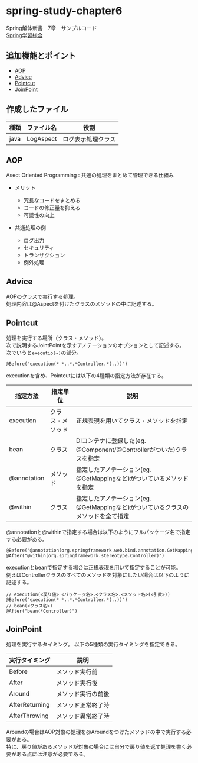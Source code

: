 # spring-study-chapter6

Spring解体新書　7章　サンプルコード  
  [Spring学習総合](https://github.com/syu-y/spring-study-Log)

## 追加機能とポイント

- [AOP](#AOP)
- [Advice](#Advice)
- [Pointcut](#Pointcut)
- [JoinPoint](#JoinPoint)

## 作成したファイル

|種類|ファイル名|役割|
|:-:|:-:|:-:|
|java|LogAspect|ログ表示処理クラス|

## AOP

Asect Oriented Programming : 共通の処理をまとめて管理できる仕組み

- メリット
  - 冗長なコードをまとめる
  - コードの修正量を抑える
  - 可読性の向上

- 共通処理の例
  - ログ出力
  - セキュリティ
  - トランザクション
  - 例外処理

## Advice

AOPのクラスで実行する処理。  
処理内容は@Aspectを付けたクラスのメソッドの中に記述する。

## Pointcut

処理を実行する場所（クラス・メソッド）。  
次で説明するJointPointを示すアノテーションのオプションとして記述する。  
次でいうと`executio(~)`の部分。

```java:aspect
@Before("execution(* *..*.*Controller.*(..))")
```

executionを含め、Pointcutには以下の4種類の指定方法が存在する。  

|指定方法|指定単位|説明|
|---|---|---|
|execution|クラス・メソッド|正規表現を用いてクラス・メソッドを指定|
|bean|クラス|DIコンテナに登録した(eg. @Component/@Controllerがついた)クラスを指定|
|@annotation|メソッド|指定したアノテーション(eg. @GetMappingなど)がついているメソッドを指定|
|@within|クラス|指定したアノテーション(eg. @GetMappingなど)がついているクラスのメソッドを全て指定|

@annotationと@withinで指定する場合は以下のようにフルパッケージ名で指定する必要がある。

```java:aop
@Before("@annotation(org.springframework.web.bind.annotation.GetMapping)")
@After("@within(org.springframework.stereotype.Controller)")
```

executionとbeanで指定する場合は正規表現を用いて指定することが可能。  
例えばControllerクラスのすべてのメソッドを対象にしたい場合は以下のように記述する。

```java:aop
// execution(<戻り値> <パッケージ名>.<クラス名>.<メソッド名>(<引数>))
@Before("execution(* *..*.*Controller.*(..))")
// bean(<クラス名>)
@After("bean(*Controller)")
```

## JoinPoint

処理を実行するタイミング。
以下の5種類の実行タイミングを指定できる。

|実行タイミング|説明|
|---|---|
|Before|メソッド実行前|
|After|メソッド実行後|
|Around|メソッド実行の前後|
|AfterReturning|メソッド正常終了時|
|AfterThrowing|メソッド異常終了時|

Aroundの場合はAOP対象の処理を@Aroundをつけたメソッドの中で実行する必要がある。  
特に、戻り値があるメソッドが対象の場合には自分で戻り値を返す処理を書く必要がある点には注意が必要である。
